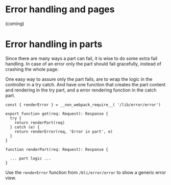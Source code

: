 Error handling and pages
==
(coming)

Error handling in parts
==
Since there are many ways a part can fail, it is wise to 
do some extra fail handling. In case of an error only the part should 
fail gracefully, instead of crashing the whole page.

One easy way to assure only the part fails, are to wrap the logic 
in the controller in a try catch. And have one function that creates 
the part content and rendering in the try part, and a error rendering
function in the catch part.

```&typescript
const { renderError } = __non_webpack_require__( '/lib/error/error') 

export function get(req: Request): Response {
  try {
    return renderPart(req)
  } catch (e) {
    return renderError(req, 'Error in part', e)
  }
}

function renderPart(req: Request): Response {

  ... part logic ...
}
```

Use the `renderError` function from `/bli/error/error` to show a generic error view.
